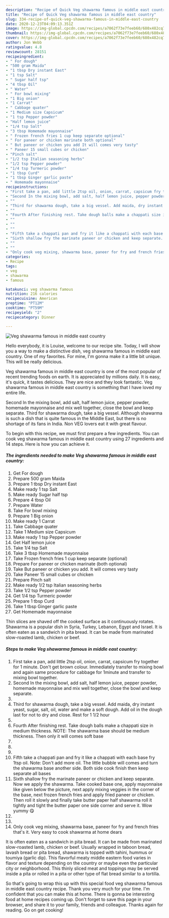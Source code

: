 ```yaml
---
description: "Recipe of Quick Veg shawarma famous in middle east country"
title: "Recipe of Quick Veg shawarma famous in middle east country"
slug: 334-recipe-of-quick-veg-shawarma-famous-in-middle-east-country
date: 2020-12-23T04:09:13.351Z
image: https://img-global.cpcdn.com/recipes/a7062f73e7feeb60/680x482cq70/veg-shawarma-famous-in-middle-east-country-recipe-main-photo.jpg
thumbnail: https://img-global.cpcdn.com/recipes/a7062f73e7feeb60/680x482cq70/veg-shawarma-famous-in-middle-east-country-recipe-main-photo.jpg
cover: https://img-global.cpcdn.com/recipes/a7062f73e7feeb60/680x482cq70/veg-shawarma-famous-in-middle-east-country-recipe-main-photo.jpg
author: Jon Webb
ratingvalue: 4.8
reviewcount: 28151
recipeingredient:
- " For dough"
- "500 gram Maida"
- "1 tbsp Dry instant East"
- "1 tsp Salt"
- " Sugar half tsp"
- "4 tbsp Oil"
- " Water"
- " For bowl mixing"
- "1 Big onion"
- "1 Carrat"
- " Cabbage quater"
- "1 Medium size Capsicum"
- "1 tsp Pepper powder"
- "Half lemon juice"
- "1/4 tsp Salt"
- "3 tbsp Homemade mayonnaise"
- " Frozen french fries 1 cup keep separate optional"
- " For paneer or chicken marinate both optional"
- " But paneer or chicken you add It will comes very tasty"
- " Paneer 15 small cubes or chicken"
- "Pinch salt"
- "1/2 tsp Italian seasoning herbs"
- "1/2 tsp Pepper powder"
- "1/4 tsp Turmeric powder"
- "1 tbsp Curd"
- "1 tbsp Ginger garlic paste"
- " Homemade mayonnaise"
recipeinstructions:
- "First take a pan, add little 2tsp oil, onion, carrat, capsicum fry together for 1 minute. Don&#39;t get brown colour. Immediately transfer to mixing bowl and again same procedure for cabbage for 1minute and transfer to mixing bowl together."
- "Second In the mixing bowl, add salt, half lemon juice, pepper powder, homemade mayonnaise and mix well together, close the bowl and keep separate."
- ""
- "Third for shawarma dough, take a big vessel. Add maida, dry instant yeast, sugar, salt, oil, water and make a soft dough. Add oil in the dough last for not to dry and close. Rest for 1 1/2 hour"
- ""
- "Fourth After finishing rest. Take dough balls make a chappati size in medium thickness. NOTE: The shawarma base should be medium thickness. Then only it will comes soft base"
- ""
- ""
- ""
- "Fifth take a chappati pan and fry it like a chappati with each base fry 1tsp oil. Note: Don&#39;t add more oil. The little bubble will comes and turn the shawarma base another side. Both side cook finish then keep separate all bases"
- "Sixth shallow fry the marinate paneer or chicken and keep separate. Now we apply the shawarma. Take cooked base one, apply mayonnaise like given below the picture, next apply mixing veggies in the corner of the base, next frozen french fries and apply fried paneer or chicken. Then roll it slowly and finally take butter paper half shawarma roll it tightly and tight the butter paper one side corner and serve it. Wow yummy 😋"
- ""
- ""
- "Only cook veg mixing, shawarma base, paneer for fry and french fries that&#39;s it. Very easy to cook shawarma at home dears"
categories:
- Recipe
tags:
- veg
- shawarma
- famous

katakunci: veg shawarma famous 
nutrition: 216 calories
recipecuisine: American
preptime: "PT12M"
cooktime: "PT59M"
recipeyield: "2"
recipecategory: Dinner

---
```



![Veg shawarma famous in middle east country](https://img-global.cpcdn.com/recipes/a7062f73e7feeb60/680x482cq70/veg-shawarma-famous-in-middle-east-country-recipe-main-photo.jpg)

Hello everybody, it is Louise, welcome to our recipe site. Today, I will show you a way to make a distinctive dish, veg shawarma famous in middle east country. One of my favorites. For mine, I'm gonna make it a little bit unique. This will be really delicious.

Veg shawarma famous in middle east country is one of the most popular of recent trending foods on earth. It is appreciated by millions daily. It is easy, it's quick, it tastes delicious. They are nice and they look fantastic. Veg shawarma famous in middle east country is something that I have loved my entire life.

Second In the mixing bowl, add salt, half lemon juice, pepper powder, homemade mayonnaise and mix well together, close the bowl and keep separate. Third for shawarma dough, take a big vessel. Although shawarma is such a dish that is quite famous in the Middle East, but there is no shortage of its fans in India. Non VEG lovers eat it with great flavour.


To begin with this recipe, we must first prepare a few ingredients. You can cook veg shawarma famous in middle east country using 27 ingredients and 14 steps. Here is how you can achieve it.

<!--inarticleads1-->

##### The ingredients needed to make Veg shawarma famous in middle east country:

1. Get  For dough
1. Prepare 500 gram Maida
1. Prepare 1 tbsp Dry instant East
1. Make ready 1 tsp Salt
1. Make ready  Sugar half tsp
1. Prepare 4 tbsp Oil
1. Prepare  Water
1. Take  For bowl mixing
1. Prepare 1 Big onion
1. Make ready 1 Carrat
1. Take  Cabbage quater
1. Take 1 Medium size Capsicum
1. Make ready 1 tsp Pepper powder
1. Get Half lemon juice
1. Take 1/4 tsp Salt
1. Take 3 tbsp Homemade mayonnaise
1. Take  Frozen french fries 1 cup keep separate (optional)
1. Prepare  For paneer or chicken marinate (both optional)
1. Take  But paneer or chicken you add. It will comes very tasty
1. Take  Paneer 15 small cubes or chicken
1. Prepare Pinch salt
1. Make ready 1/2 tsp Italian seasoning herbs
1. Take 1/2 tsp Pepper powder
1. Get 1/4 tsp Turmeric powder
1. Prepare 1 tbsp Curd
1. Take 1 tbsp Ginger garlic paste
1. Get  Homemade mayonnaise


Thin slices are shaved off the cooked surface as it continuously rotates. Shawarma is a popular dish in Syria, Turkey, Lebanon, Egypt and Israel. It is often eaten as a sandwich in pita bread. It can be made from marinated slow-roasted lamb, chicken or beef. 

<!--inarticleads2-->

##### Steps to make Veg shawarma famous in middle east country:

1. First take a pan, add little 2tsp oil, onion, carrat, capsicum fry together for 1 minute. Don&#39;t get brown colour. Immediately transfer to mixing bowl and again same procedure for cabbage for 1minute and transfer to mixing bowl together.
1. Second In the mixing bowl, add salt, half lemon juice, pepper powder, homemade mayonnaise and mix well together, close the bowl and keep separate.
1. 
1. Third for shawarma dough, take a big vessel. Add maida, dry instant yeast, sugar, salt, oil, water and make a soft dough. Add oil in the dough last for not to dry and close. Rest for 1 1/2 hour
1. 
1. Fourth After finishing rest. Take dough balls make a chappati size in medium thickness. NOTE: The shawarma base should be medium thickness. Then only it will comes soft base
1. 
1. 
1. 
1. Fifth take a chappati pan and fry it like a chappati with each base fry 1tsp oil. Note: Don&#39;t add more oil. The little bubble will comes and turn the shawarma base another side. Both side cook finish then keep separate all bases
1. Sixth shallow fry the marinate paneer or chicken and keep separate. Now we apply the shawarma. Take cooked base one, apply mayonnaise like given below the picture, next apply mixing veggies in the corner of the base, next frozen french fries and apply fried paneer or chicken. Then roll it slowly and finally take butter paper half shawarma roll it tightly and tight the butter paper one side corner and serve it. Wow yummy 😋
1. 
1. 
1. Only cook veg mixing, shawarma base, paneer for fry and french fries that&#39;s it. Very easy to cook shawarma at home dears


It is often eaten as a sandwich in pita bread. It can be made from marinated slow-roasted lamb, chicken or beef. Usually wrapped in taboon bread, lavash bread or pita bread, shawarma is topped with tahini, hummus or toumiya (garlic dip). This flavorful meaty middle eastern food varies in flavor and texture depending on the country or maybe even the particular city or neighborhood. This thinly sliced meat and toppings may be served inside a pita or rolled in a pita or other type of flat bread similar to a tortilla. 

So that's going to wrap this up with this special food veg shawarma famous in middle east country recipe. Thank you very much for your time. I'm confident that you can make this at home. There is gonna be interesting food at home recipes coming up. Don't forget to save this page in your browser, and share it to your family, friends and colleague. Thanks again for reading. Go on get cooking!
